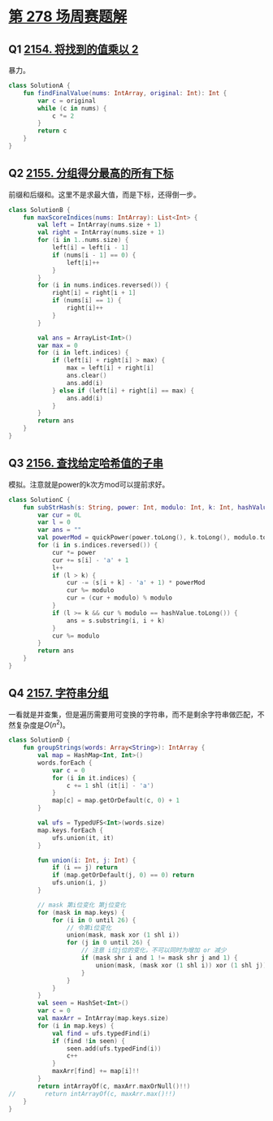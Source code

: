 # [第 278 场周赛题解](https://leetcode-cn.com/contest/weekly-contest-278/)

## Q1 [2154. 将找到的值乘以 2](https://leetcode-cn.com/problems/keep-multiplying-found-values-by-two/)

暴力。

```kotlin
class SolutionA {
    fun findFinalValue(nums: IntArray, original: Int): Int {
        var c = original
        while (c in nums) {
            c *= 2
        }
        return c
    }
}
```

## Q2 [2155. 分组得分最高的所有下标](https://leetcode-cn.com/problems/all-divisions-with-the-highest-score-of-a-binary-array/)

前缀和后缀和。这里不是求最大值，而是下标，还得倒一步。

```kotlin
class SolutionB {
    fun maxScoreIndices(nums: IntArray): List<Int> {
        val left = IntArray(nums.size + 1)
        val right = IntArray(nums.size + 1)
        for (i in 1..nums.size) {
            left[i] = left[i - 1]
            if (nums[i - 1] == 0) {
                left[i]++
            }
        }
        for (i in nums.indices.reversed()) {
            right[i] = right[i + 1]
            if (nums[i] == 1) {
                right[i]++
            }
        }

        val ans = ArrayList<Int>()
        var max = 0
        for (i in left.indices) {
            if (left[i] + right[i] > max) {
                max = left[i] + right[i]
                ans.clear()
                ans.add(i)
            } else if (left[i] + right[i] == max) {
                ans.add(i)
            }
        }
        return ans
    }
}
```

## Q3 [2156. 查找给定哈希值的子串](https://leetcode-cn.com/problems/find-substring-with-given-hash-value/)

模拟。注意就是power的k次方mod可以提前求好。

```Kotlin
class SolutionC {
    fun subStrHash(s: String, power: Int, modulo: Int, k: Int, hashValue: Int): String {
        var cur = 0L
        var l = 0
        var ans = ""
        val powerMod = quickPower(power.toLong(), k.toLong(), modulo.toLong())
        for (i in s.indices.reversed()) {
            cur *= power
            cur += s[i] - 'a' + 1
            l++
            if (l > k) {
                cur -= (s[i + k] - 'a' + 1) * powerMod
                cur %= modulo
                cur = (cur + modulo) % modulo
            }
            if (l >= k && cur % modulo == hashValue.toLong()) {
                ans = s.substring(i, i + k)
            }
            cur %= modulo
        }
        return ans
    }
}
```

## Q4 [2157. 字符串分组](https://leetcode-cn.com/problems/groups-of-strings/)

一看就是并查集，但是遍历需要用可变换的字符串，而不是剩余字符串做匹配，不然复杂度是$O(n^2)$。

```kotlin
class SolutionD {
    fun groupStrings(words: Array<String>): IntArray {
        val map = HashMap<Int, Int>()
        words.forEach {
            var c = 0
            for (i in it.indices) {
                c += 1 shl (it[i] - 'a')
            }
            map[c] = map.getOrDefault(c, 0) + 1
        }

        val ufs = TypedUFS<Int>(words.size)
        map.keys.forEach {
            ufs.union(it, it)
        }

        fun union(i: Int, j: Int) {
            if (i == j) return
            if (map.getOrDefault(j, 0) == 0) return
            ufs.union(i, j)
        }

        // mask 第i位变化 第j位变化
        for (mask in map.keys) {
            for (i in 0 until 26) {
                // 令第i位变化
                union(mask, mask xor (1 shl i))
                for (j in 0 until 26) {
                    // 注意 i位j位的变化，不可以同时为增加 or 减少
                    if (mask shr i and 1 != mask shr j and 1) {
                        union(mask, (mask xor (1 shl i)) xor (1 shl j))
                    }
                }
            }
        }
        val seen = HashSet<Int>()
        var c = 0
        val maxArr = IntArray(map.keys.size)
        for (i in map.keys) {
            val find = ufs.typedFind(i)
            if (find !in seen) {
                seen.add(ufs.typedFind(i))
                c++
            }
            maxArr[find] += map[i]!!
        }
        return intArrayOf(c, maxArr.maxOrNull()!!)
//        return intArrayOf(c, maxArr.max()!!)
    }
}
```
